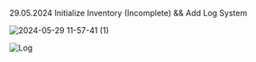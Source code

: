 29.05.2024 Initialize Inventory (Incomplete) && Add Log System 

![2024-05-29 11-57-41 (1)](https://github.com/alihankvlc/_Project_Plan_B_Survival/assets/147824938/d50d8fd5-e081-4ff3-a29d-10286579576c)

![Log](https://github.com/alihankvlc/_Project_Plan_B_Survival/assets/147824938/d8007ac9-04a1-4d1d-9081-3043e428871f)
